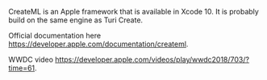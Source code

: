 
CreateML is an Apple framework that is available in Xcode 10. It is probably build on the same engine as Turi Create.

Official documentation here https://developer.apple.com/documentation/createml.

WWDC video https://developer.apple.com/videos/play/wwdc2018/703/?time=61.
